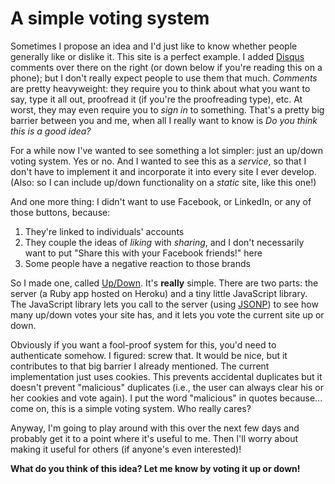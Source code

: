 A simple voting system
======================

Sometimes I propose an idea and I'd just like to know whether people generally like or dislike it. This site is a perfect example. I added [Disqus](http://disqus.com/) comments over there on the right (or down below if you're reading this on a phone); but I don't really expect people to use them that much. *Comments* are pretty heavyweight: they require you to think about what you want to say, type it all out, proofread it (if you're the proofreading type), etc. At worst, they may even require you to *sign in* to something. That's a pretty big barrier between you and me, when all I really want to know is *Do you think this is a good idea?*

For a while now I've wanted to see something a lot simpler: just an up/down voting system. Yes or no. And I wanted to see this as a *service*, so that I don't have to implement it and incorporate it into every site I ever develop. (Also: so I can include up/down functionality on a *static* site, like this one!)

And one more thing: I didn't want to use Facebook, or LinkedIn, or any of those buttons, because:

1. They're linked to individuals' accounts
2. They couple the ideas of *liking* with *sharing*, and I don't necessarily want to put "Share this with your Facebook friends!" here
3. Some people have a negative reaction to those brands

So I made one, called [Up/Down](http://up-down.herokuapp.com). It's **really** simple. There are two parts: the server (a Ruby app hosted on Heroku) and a tiny little JavaScript library. The JavaScript library lets you call to the server (using [JSONP](http://en.wikipedia.org/wiki/JSONP)) to see how many up/down votes your site has, and it lets you vote the current site up or down.

Obviously if you want a fool-proof system for this, you'd need to authenticate somehow. I figured: screw that. It would be nice, but it contributes to that big barrier I already mentioned. The current implementation just uses cookies. This prevents accidental duplicates but it doesn't prevent "malicious" duplicates (i.e., the user can always clear his or her cookies and vote again). I put the word "malicious" in quotes because... come on, this is a simple voting system. Who really cares?

Anyway, I'm going to play around with this over the next few days and probably get it to a point where it's useful to me. Then I'll worry about making it useful for others (if anyone's even interested)!

**What do you think of this idea? Let me know by voting it up or down!**
